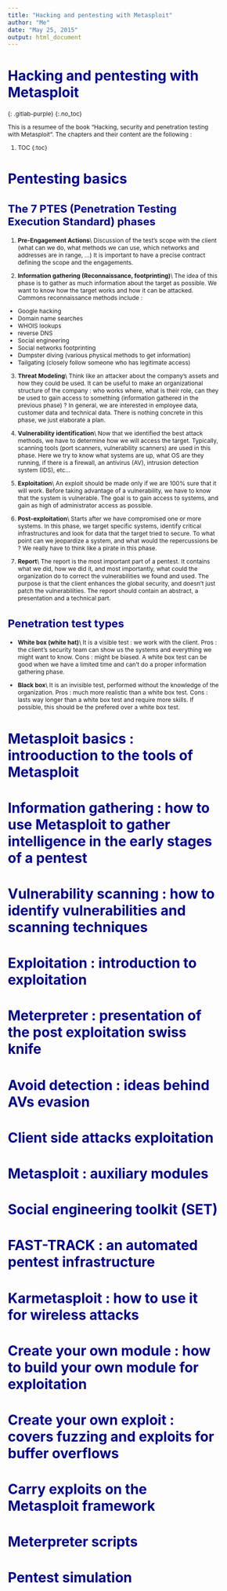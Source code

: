 ```yaml
---
title: "Hacking and pentesting with Metasploit"
author: "Me"
date: "May 25, 2015"
output: html_document
---
```


<style type="text/css">

body{ /* Normal  */
      font-size: 12px;
  }
td {  /* Table  */
  font-size: 8px;
}
h1.title {
  font-size: 38px;
  color: DarkRed;
}
h1 { /* Header 1 */
  font-size: 28px;
  color: DarkBlue;
}
h2 { /* Header 2 */
    font-size: 22px;
  color: DarkBlue;
}
h3 { /* Header 3 */
  font-size: 18px;
  font-family: "Times New Roman", Times, serif;
  color: DarkBlue;
}
code.r{ /* Code block */
    font-size: 12px;
}
pre { /* Code block - determines code spacing between lines */
    font-size: 14px;
}
</style>

# Hacking and pentesting with Metasploit
{: .gitlab-purple}
{:.no_toc}

This is a resumee of the book “Hacking, security and penetration testing with Metasploit”.
The chapters and their content are the following :

1. TOC
{:toc}


# Pentesting basics

## The 7 PTES (Penetration Testing Execution Standard) phases

1. **Pre-Engagement Actions**\\
Discussion of the test’s scope with the client (what can we do, what methods we can use, which networks and addresses are in range, …)
It is important to have a precise contract defining the scope and the engagements.

2. **Information gathering (Reconnaissance, footprinting)**\\
The idea of this phase is to gather as much information about the target as possible. We want to know how the target works and how it can be attacked. Commons reconnaissance methods include :

  - Google hacking
  - Domain name searches
  - WHOIS lookups
  - reverse DNS
  - Social engineering
  - Social networks footprinting
  - Dumpster diving (various physical methods to get information)
  - Tailgating (closely follow someone who has legitimate access)

3. **Threat Modeling**\\
Think like an attacker about the company’s assets and how they could be used. It can be useful to make an organizational structure of the company : who works where, what is their role, can they be used to gain access to something (information gathered in the previous phase) ?
In general, we are interested in employee data, customer data and technical data. There is nothing concrete in this phase, we just elaborate a plan.

4. **Vulnerability identification**\\
Now that we identified the best attack methods, we have to determine how we will access the target. Typically, scanning tools (port scanners, vulnerability scanners) are used in this phase. Here we try to know what systems are up, what OS are they running, if there is a firewall, an antivirus (AV), intrusion detection system (IDS), etc…

5. **Exploitation**\\
An exploit should be made only if we are 100% sure that it will work. Before taking advantage of a vulnerability, we have to know that the system is vulnerable. The goal is to gain access to systems, and gain as high of administrator access as possible.

6. **Post-exploitation**\\
Starts after we have compromised one or more systems. In this phase, we target specific systems, identify critical infrastructures and look for data that the target tried to secure. To what point can we jeopardize a system, and what would the repercussions be ?
We really have to think like a pirate in this phase.

7. **Report**\\
The report is the most important part of a pentest. It contains what we did, how we did it, and most importantly, what could the organization do to correct the vulnerabilities we found and used. The purpose is that the client enhances the global security, and doesn’t just patch the vulnerabilities.
The report should contain an abstract, a presentation and a technical part.


## Penetration test types

* **White box (white hat)**\\
It is a visible test : we work with the client.
Pros : the client’s security team can show us the systems and everything we might want to know.
Cons : might be biased.
A white box test can be good when we have a limited time and can’t do a proper information gathering phase.

* **Black box**\\
It is an invisible test, performed without the knowledge of the organization.
Pros : much more realistic than a white box test.
Cons : lasts way longer than a white box test and require more skills.
If possible, this should be the prefered over a white box test.


# Metasploit basics : introoduction to the tools of Metasploit

# Information gathering : how to use Metasploit to gather intelligence in the early stages of a pentest

# Vulnerability scanning : how to identify vulnerabilities and scanning techniques

# Exploitation : introduction to exploitation

# Meterpreter : presentation of the post exploitation swiss knife

# Avoid detection : ideas behind AVs evasion

# Client side attacks exploitation

# Metasploit : auxiliary modules

# Social engineering toolkit (SET)

# FAST-TRACK : an automated pentest infrastructure

# Karmetasploit : how to use it for wireless attacks

# Create your own module : how to build your own module for exploitation

# Create your own exploit : covers fuzzing and exploits for buffer overflows

# Carry exploits on the Metasploit framework

# Meterpreter scripts

# Pentest simulation


